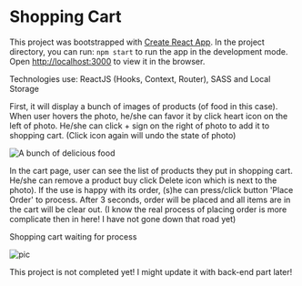 # Shopping Cart 

This project was bootstrapped with [Create React App](https://github.com/facebook/create-react-app). In the project directory, you can run: `npm start` to run the app in the development mode. Open [http://localhost:3000](http://localhost:3000) to view it in the browser.

Technologies use: ReactJS (Hooks, Context, Router), SASS and Local Storage

First, it will display a bunch of images of products (of food in this case). When user hovers the photo, he/she can favor it by click heart icon on the left of photo. He/she can click + sign on the right of photo to add it to shopping cart. (Click icon  again will undo the state of photo)

![A bunch of delicious food](https://i.ibb.co/10rcmV6/cart1.jpg)

In the cart page, user can see the list of products they put in shopping cart. He/she can remove a product buy click Delete icon which is next to the photo). If the use is happy with its order, (s)he can press/click button 'Place Order' to process. After 3 seconds, order will be placed and all items are in the cart will be clear out. (I know the real process of placing order is more complicate then in here! I have not gone down that road yet)

Shopping cart waiting for process

![pic](https://i.ibb.co/F8rJ0mC/04.jpg)

This project is not completed yet! I might update it with back-end part later!
